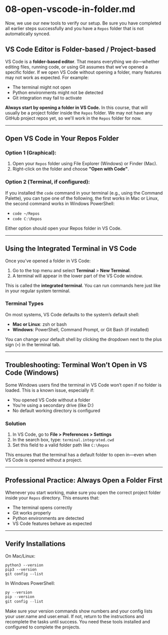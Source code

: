 # 08-open-vscode-in-folder.md

Now, we use our new tools to verify our setup.
Be sure you have completed all earlier steps successfully and you have a `Repos` folder that is not automatically synced.

## VS Code Editor is Folder-based / Project-based 

VS Code is a **folder-based editor**. 
That means everything we do—whether editing files, running code, or using Git assumes that we’ve opened a specific folder.
If we open VS Code without opening a folder, many features may not work as expected. For example:

- The terminal might not open
- Python environments might not be detected
- Git integration may fail to activate

**Always start by opening a folder in VS Code.** 
In this course, that will usually be a project folder inside the `Repos` folder.
We may not have any GitHub project repos yet, so we'll work in the `Repos` folder for now. 

---

## Open VS Code in Your Repos Folder

### Option 1 (Graphical):

1. Open your `Repos` folder using File Explorer (Windows) or Finder (Mac).
2. Right-click on the folder and choose **"Open with Code"**.

### Option 2 (Terminal, if configured):

If you installed the `code` command in your terminal (e.g., using the Command Palette), you can type one of the following, the first works in Mac or Linux, the second command works in Windows PowerShell:

- `code ~/Repos`
- `code C:\Repos`

Either option should open your Repos folder in VS Code.

---

## Using the Integrated Terminal in VS Code

Once you’ve opened a folder in VS Code:

1. Go to the top menu and select **Terminal** > **New Terminal**.
2. A terminal will appear in the lower part of the VS Code window.

This is called the **integrated terminal**. You can run commands here just like in your regular system terminal.

### Terminal Types

On most systems, VS Code defaults to the system’s default shell:

- **Mac or Linux**: zsh or bash
- **Windows**: PowerShell, Command Prompt, or Git Bash (if installed)

You can change your default shell by clicking the dropdown next to the plus sign (`+`) in the terminal tab.

---

## Troubleshooting: Terminal Won’t Open in VS Code (Windows)

Some Windows users find the terminal in VS Code won’t open if no folder is loaded. This is a known issue, especially if:

- You opened VS Code without a folder
- You’re using a secondary drive (like D:\)
- No default working directory is configured

### Solution

1. In VS Code, go to **File > Preferences > Settings**
2. In the search box, type: `terminal.integrated.cwd`
3. Set this field to a valid folder path like `C:\Repos`

This ensures that the terminal has a default folder to open in—even when VS Code is opened without a project.

---

## Professional Practice: Always Open a Folder First

Whenever you start working, make sure you open the correct project folder inside your `Repos` directory. This ensures that:

- The terminal opens correctly
- Git works properly
- Python environments are detected
- VS Code features behave as expected

---

## Verify Installations

On Mac/Linux:

```shell
python3 --version
pip3 --version
git config --list
```

In Windows PowerShell:

```powershell
py --version
pip --version
git config --list
```

Make sure your version commands show numbers and your config lists your user.name and user.email.
If not, return to the instructions and recomplete the tasks until success. 
You need these tools installed and configured to complete the projects. 



